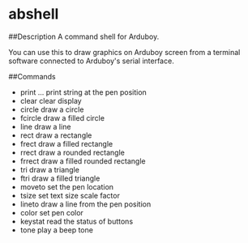 # abshell
##Description
A command shell for Arduboy.

You can use this to draw graphics on Arduboy screen from a terminal software connected to Arduboy's serial interface.

##Commands
- print
... print string at the pen position
- clear clear display
- circle  draw a circle
- fcircle draw a filled circle
- line  draw a line
- rect  draw a rectangle
- frect draw a filled rectangle
- rrect draw a rounded rectangle
- frrect  draw a filled rounded rectangle
- tri draw a triangle
- ftri  draw a filled triangle
- moveto  set the pen location
- tsize set text size scale factor
- lineto  draw a line from the pen position
- color set pen color
- keystat read the status of buttons
- tone  play a beep tone
